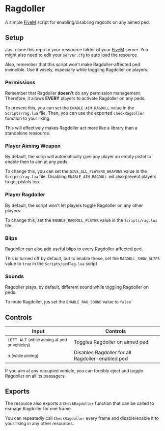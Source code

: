 # Ragdoller #

A simple [FiveM](https://fivem.net) script for enabling/disabling ragdolls on any aimed ped.

## Setup ##

Just clone this repo to your ressource folder of your [FiveM](https://fivem.net) server. You might also need to edit your `server.cfg` to auto load the resource.

Also, remember that this script won't make Ragdoller-affected ped invincible. Use it wisely, especially while toggling Ragdoller on players.

### Permissions ###

Remember that Ragdoller **doesn't** do any permission management. Therefore, it allows **EVERY** players to activate Ragdoller on any peds.

To prevent this, you can set the `ENABLE_AIM_RAGDOLL` value in the `Scripts/rag.lua` file. Then, you can use the exported `CheckRagdoller` function to your liking.

This will effectively makes Ragdoller act more like a library than a standalone ressource.

### Player Aiming Weapon ###

By default, the scrip will automatically give any player an empty pistol to enable then to aim at any peds.

To change this, you can set the `GIVE_ALL_PLAYERS_WEAPONS`  value in the `Scripts/rag.lua` file. Disabling `ENABLE_AIM_RAGDOLL` wil also prevent players to get pistols too.

### Player Ragdoller ###

By default, the script won't let players toggle Ragdoller on any other players.

To change this, set the `ENABLE_RAGDOLL_PLAYER` value in the `Scripts/rag.lua` file.

### Blips ###

Ragdoller can also add useful blips to every Ragdoller-affected ped.

This is turned off by default, but to enable these, set the `RAGDOLL_SHOW_BLIPS` value to `true` in the `Scripts/pedTag.lua` script

### Sounds ###

Ragdoller plays, by default, different sound while toggling Ragdoller on peds.

To mute Ragdoller, jus set the `ENABLE_RAG_SOUND` value to `false`

## Controls ##

| Input                                                                     | Controls                                              |
|---------------------------------------------------------------------------|-------------------------------------------------------|
| <kbd>LEFT ALT</kbd> <small>(while aiming at ped or vehicles)</small>      |  Toggles Ragdoller on aimed ped                       |
| <kbd>H</kbd> <small>(while aiming)</small>                                |  Disables Ragdoller for all Ragdoller-enabled ped     |

If you aim at any occupied vehicle, you can forcibly eject and toggle Ragdoller on all its passagers.

## Exports ##

The resource also exports a `CheckRagdoller` function that can be called to manage Ragdoller for one frame.

You can repeatedly call `CheckRagdoller` every frame and disable/enable it to your liking in any other resources. 